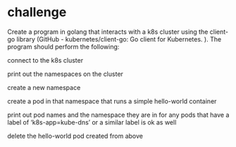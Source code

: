 # challenge

Create a program in golang that interacts with a k8s cluster using the client-go library (GitHub - kubernetes/client-go: Go client for Kubernetes. ).  The program should perform the following:

connect to the k8s cluster

print out the namespaces on the cluster

create a new namespace

create a pod in that namespace that runs a simple hello-world container

print out pod names and the namespace they are in for any pods that have a label of ‘k8s-app=kube-dns’ or a similar label is ok as well

delete the hello-world pod created from above